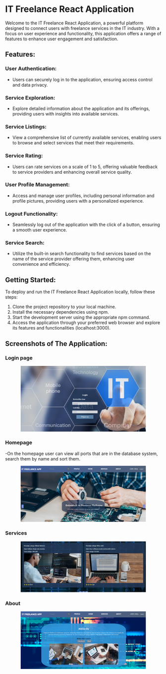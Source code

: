 # IT Freelance React Application

Welcome to the IT Freelance React Application, a powerful platform designed to connect users with freelance services in the IT industry. With a focus on user experience and functionality, this application offers a range of features to enhance user engagement and satisfaction.

## Features:

### User Authentication:
- Users can securely log in to the application, ensuring access control and data privacy.

### Service Exploration:
- Explore detailed information about the application and its offerings, providing users with insights into available services.

### Service Listings:
- View a comprehensive list of currently available services, enabling users to browse and select services that meet their requirements.

### Service Rating:
- Users can rate services on a scale of 1 to 5, offering valuable feedback to service providers and enhancing overall service quality.

### User Profile Management:
- Access and manage user profiles, including personal information and profile pictures, providing users with a personalized experience.

### Logout Functionality:
- Seamlessly log out of the application with the click of a button, ensuring a smooth user experience.

### Service Search:
- Utilize the built-in search functionality to find services based on the name of the service provider offering them, enhancing user convenience and efficiency.

## Getting Started:

To deploy and run the IT Freelance React Application locally, follow these steps:

1. Clone the project repository to your local machine.
2. Install the necessary dependencies using npm.
3. Start the development server using the appropriate npm command.
5. Access the application through your preferred web browser and explore its features and functionalities (localhost:3000).

## Screenshots of The Application:
### Login page
<p align="center">
  <img width="80%" src="images/login.png">
</p>

### Homepage
-On the homepage user can view all ports that are in the database system, search them by name and sort them.
 <p align="center">
  <img width="80%" src="images/home.png">
</p> 

### Services
<p align="center">
  <img width="80%" src="images/services.png">
</p> 

### About
<p align="center">
  <img width="80%" src="images/about.png">
</p> 

